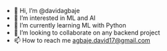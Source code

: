 - 👋 Hi, I’m @davidagbaje
- 👀 I’m interested in ML and AI
- 🌱 I’m currently learning ML with Python
- 💞️ I’m looking to collaborate on any backend project
- 📫 How to reach me agbaje.david17@gmail.com

<!---
davidagbaje/davidagbaje is a ✨ special ✨ repository because its `README.md` (this file) appears on your GitHub profile.
You can click the Preview link to take a look at your changes.
--->
